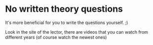 # No written theory questions


It's more beneficial for you to write the questions yourself. ;)

Look in the site of the lector, there are videos that you can watch from different years (of course watch the newest ones)

